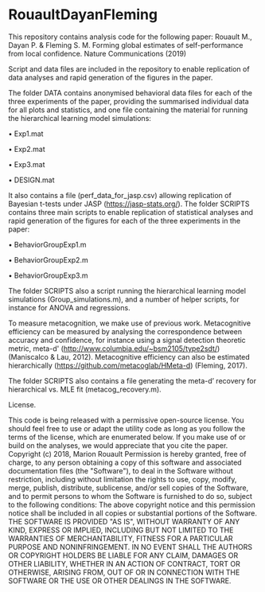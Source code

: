 # RouaultDayanFleming

This repository contains analysis code for the following paper:
Rouault M., Dayan P. & Fleming S. M. Forming global estimates of self-performance from local confidence. Nature Communications (2019)

Script and data files are included in the repository to enable replication of data analyses and rapid generation of the figures in the paper.

The folder DATA contains anonymised behavioral data files for each of the three experiments of the paper, providing the summarised individual data for all plots and statistics, and one file containing the material for running the hierarchical learning model simulations: 

•	Exp1.mat

•	Exp2.mat

•	Exp3.mat

•	DESIGN.mat

It also contains a file (perf_data_for_jasp.csv) allowing replication of Bayesian t-tests under JASP (https://jasp-stats.org/).
The folder SCRIPTS contains three main scripts to enable replication of statistical analyses and rapid generation of the figures for each of the three experiments in the paper:

•	BehaviorGroupExp1.m

•	BehaviorGroupExp2.m

•	BehaviorGroupExp3.m

The folder SCRIPTS also a script running the hierarchical learning model simulations (Group_simulations.m), and a number of helper scripts, for instance for ANOVA and regressions.

To measure metacognition, we make use of previous work. Metacognitive efficiency can be measured by analysing the correspondence between accuracy and confidence, for instance using a signal detection theoretic metric, meta-d' (http://www.columbia.edu/~bsm2105/type2sdt/) (Maniscalco & Lau, 2012). Metacognitive efficiency can also be estimated hierarchically (https://github.com/metacoglab/HMeta-d) (Fleming, 2017).

The folder SCRIPTS also contains a file generating the meta-d’ recovery for hierarchical vs. MLE fit (metacog_recovery.m).

License.

This code is being released with a permissive open-source license. You should feel free to use or adapt the utility code as long as you follow the terms of the license, which are enumerated below. If you make use of or build on the analyses, we would appreciate that you cite the paper.
Copyright (c) 2018, Marion Rouault
Permission is hereby granted, free of charge, to any person obtaining a copy of this software and associated documentation files (the "Software"), to deal in the Software without restriction, including without limitation the rights to use, copy, modify, merge, publish, distribute, sublicense, and/or sell copies of the Software, and to permit persons to whom the Software is furnished to do so, subject to the following conditions:
The above copyright notice and this permission notice shall be included in all copies or substantial portions of the Software.
THE SOFTWARE IS PROVIDED "AS IS", WITHOUT WARRANTY OF ANY KIND, EXPRESS OR IMPLIED, INCLUDING BUT NOT LIMITED TO THE WARRANTIES OF MERCHANTABILITY, FITNESS FOR A PARTICULAR PURPOSE AND NONINFRINGEMENT. IN NO EVENT SHALL THE AUTHORS OR COPYRIGHT HOLDERS BE LIABLE FOR ANY CLAIM, DAMAGES OR OTHER LIABILITY, WHETHER IN AN ACTION OF CONTRACT, TORT OR OTHERWISE, ARISING FROM, OUT OF OR IN CONNECTION WITH THE SOFTWARE OR THE USE OR OTHER DEALINGS IN THE SOFTWARE.
